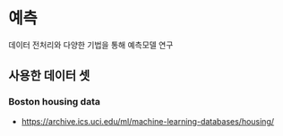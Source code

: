 # 예측
데이터 전처리와 다양한 기법을 통해 예측모델 연구

## 사용한 데이터 셋

### Boston housing data
- https://archive.ics.uci.edu/ml/machine-learning-databases/housing/


